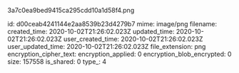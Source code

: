 3a7c0ea9bed9415ca295cdd10a1d58f4.png

id: d00ceab4241144e2aa8539b23d4279b7
mime: image/png
filename: 
created_time: 2020-10-02T21:26:02.023Z
updated_time: 2020-10-02T21:26:02.023Z
user_created_time: 2020-10-02T21:26:02.023Z
user_updated_time: 2020-10-02T21:26:02.023Z
file_extension: png
encryption_cipher_text: 
encryption_applied: 0
encryption_blob_encrypted: 0
size: 157558
is_shared: 0
type_: 4